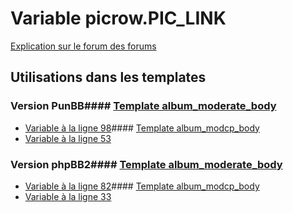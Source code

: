 # Variable picrow.PIC_LINK
[Explication sur le forum des forums](http://forum.forumactif.com/t294113-listing-des-variables#picrow.PIC_LINK)
## Utilisations dans les templates
### Version PunBB#### [Template album_moderate_body](punbb/album_moderate_body.md)
* [Variable à la ligne 98](../punbb/album_moderate_body.tpl#L98)#### [Template album_modcp_body](punbb/album_modcp_body.md)
* [Variable à la ligne 53](../punbb/album_modcp_body.tpl#L53)
### Version phpBB2#### [Template album_moderate_body](subsilver/album_moderate_body.md)
* [Variable à la ligne 82](../subsilver/album_moderate_body.tpl#L82)#### [Template album_modcp_body](subsilver/album_modcp_body.md)
* [Variable à la ligne 33](../subsilver/album_modcp_body.tpl#L33)